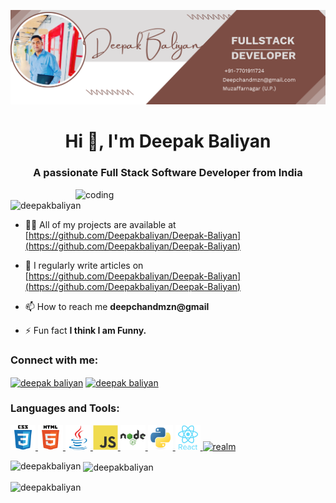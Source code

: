 ![logo](https://github.com/Deepakbaliyan/Deepak-Baliyan/blob/main/Brown%20and%20White%20Simple%20Linkedin%20Article%20Cover%20Image.png)
<h1 align="center">Hi 👋, I'm Deepak Baliyan</h1>
<h3 align="center">A passionate Full Stack Software Developer from India</h3>

<image align="right" img src="https://user-images.githubusercontent.com/55389276/140866485-8fb1c876-9a8f-4d6a-98dc-08c4981eaf70.gif" alt="coding" width="400" >

<p align="left"> <img src="https://komarev.com/ghpvc/?username=deepakbaliyan&label=Profile%20views&color=0e75b6&style=flat" alt="deepakbaliyan" /> </p>

- 👨‍💻 All of my projects are available at [https://github.com/Deepakbaliyan/Deepak-Baliyan](https://github.com/Deepakbaliyan/Deepak-Baliyan)

- 📝 I regularly write articles on [https://github.com/Deepakbaliyan/Deepak-Baliyan](https://github.com/Deepakbaliyan/Deepak-Baliyan)

- 📫 How to reach me **deepchandmzn@gmail**

- ⚡ Fun fact **I think I am Funny.**

<h3 align="left">Connect with me:</h3>
<p align="left">
<a href="https://linkedin.com/in/deepak baliyan" target="blank"><img align="center" src="https://raw.githubusercontent.com/rahuldkjain/github-profile-readme-generator/master/src/images/icons/Social/linked-in-alt.svg" alt="deepak baliyan" height="30" width="40" /></a>
<a href="https://fb.com/deepak baliyan" target="blank"><img align="center" src="https://raw.githubusercontent.com/rahuldkjain/github-profile-readme-generator/master/src/images/icons/Social/facebook.svg" alt="deepak baliyan" height="30" width="40" /></a>
</p>

<h3 align="left">Languages and Tools:</h3>
<p align="left"> <a href="https://www.w3schools.com/css/" target="_blank" rel="noreferrer"> <img src="https://raw.githubusercontent.com/devicons/devicon/master/icons/css3/css3-original-wordmark.svg" alt="css3" width="40" height="40"/> </a> <a href="https://www.w3.org/html/" target="_blank" rel="noreferrer"> <img src="https://raw.githubusercontent.com/devicons/devicon/master/icons/html5/html5-original-wordmark.svg" alt="html5" width="40" height="40"/> </a> <a href="https://www.java.com" target="_blank" rel="noreferrer"> <img src="https://raw.githubusercontent.com/devicons/devicon/master/icons/java/java-original.svg" alt="java" width="40" height="40"/> </a> <a href="https://developer.mozilla.org/en-US/docs/Web/JavaScript" target="_blank" rel="noreferrer"> <img src="https://raw.githubusercontent.com/devicons/devicon/master/icons/javascript/javascript-original.svg" alt="javascript" width="40" height="40"/> </a> <a href="https://nodejs.org" target="_blank" rel="noreferrer"> <img src="https://raw.githubusercontent.com/devicons/devicon/master/icons/nodejs/nodejs-original-wordmark.svg" alt="nodejs" width="40" height="40"/> </a> <a href="https://www.python.org" target="_blank" rel="noreferrer"> <img src="https://raw.githubusercontent.com/devicons/devicon/master/icons/python/python-original.svg" alt="python" width="40" height="40"/> </a> <a href="https://reactjs.org/" target="_blank" rel="noreferrer"> <img src="https://raw.githubusercontent.com/devicons/devicon/master/icons/react/react-original-wordmark.svg" alt="react" width="40" height="40"/> </a> <a href="https://realm.io/" target="_blank" rel="noreferrer"> <img src="https://raw.githubusercontent.com/bestofjs/bestofjs-webui/8665e8c267a0215f3159df28b33c365198101df5/public/logos/realm.svg" alt="realm" width="40" height="40"/> </a> </p>

<p><img align="left" src="https://github-readme-stats.vercel.app/api/top-langs?username=deepakbaliyan&show_icons=true&locale=en&layout=compact" alt="deepakbaliyan" /></p>

<p>&nbsp;<img align="center" src="https://github-readme-stats.vercel.app/api?username=deepakbaliyan&show_icons=true&locale=en" alt="deepakbaliyan" /></p>

<p><img align="center" src="https://github-readme-streak-stats.herokuapp.com/?user=deepakbaliyan&" alt="deepakbaliyan" /></p>


